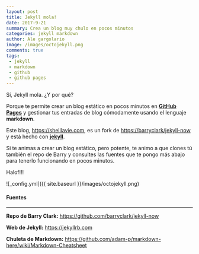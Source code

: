 ```yaml
---
layout: post
title: Jekyll mola!
date: 2017-9-21
summary: Crea un blog muy chulo en pocos minutos
categories: jekyll markdown
author: Ale gargolario
image: /images/octojekyll.png
comments: true
tags:
 - jekyll
 - markdown
 - github
 - github pages
---
```


Sí, Jekyll mola. ¿Y por qué?

Porque te permite crear un blog estático en pocos minutos en [**GitHub Pages**](https://pages.github.com/) y gestionar tus entradas de blog cómodamente usando el lenguaje **markdown**.

Este blog, <https://shelllavie.com>, es un fork de <https://barryclark/jekyll-now> y está hecho con [**jekyll**](https://jekyllrb.com). 

Si te animas a crear un blog estático, pero potente, te animo a que clones tú también el repo de Barry y consultes las fuentes que te pongo más abajo para tenerlo funcionando en pocos minutos.

Halof!!!

![_config.yml]({{ site.baseurl }}/images/octojekyll.png)

#### Fuentes
*** 

**Repo de Barry Clark:** <https://github.com/barryclark/jekyll-now>

**Web de Jekyll:** <https://jekyllrb.com>

**Chuleta de Markdown:** <https://github.com/adam-p/markdown-here/wiki/Markdown-Cheatsheet>



